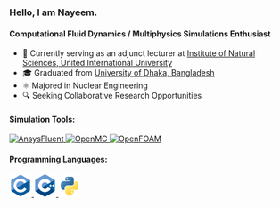 <h3 align="left">Hello, I am Nayeem.</h3>
<h4 align="left">Computational Fluid Dynamics / Multiphysics Simulations Enthusiast</h4>

- 💼 Currently serving as an adjunct lecturer at [Institute of Natural Sciences, United International University](https://www.uiu.ac.bd/academics/institute-of-natural-sciences/)
- 🎓 Graduated from [University of Dhaka, Bangladesh](https://www.du.ac.bd/)
- ⚛️ Majored in Nuclear Engineering
- 🔍 Seeking Collaborative Research Opportunities


<h4 align="left">Simulation Tools:</h4>
<p align="left">
  <a href="https://www.ansys.com/products/fluids/ansys-fluent" target="_blank" rel="noreferrer"> <img src="https://companieslogo.com/img/orig/ANSS-afc9cd74.png?t=1720244490" alt="AnsysFluent" width="35" height="35"/> </a>
  <a href="https://docs.openmc.org/en/stable/" target="_blank" rel="noreferrer"> <img src="https://avatars.githubusercontent.com/u/42039615?s=200&v=4" alt="OpenMC" width="35" height="35"/> </a>
  <a href="https://www.openfoam.com/" target="_blank" rel="noreferrer"> <img src="https://pbs.twimg.com/profile_images/1171023226/image_400x400.png" alt="OpenFOAM" width="35" height="35"/> </a>
</p>

<h4 align="left">Programming Languages:</h4>
<p align="left"> <a href="https://www.cprogramming.com/" target="_blank" rel="noreferrer"> <img src="https://raw.githubusercontent.com/devicons/devicon/master/icons/c/c-original.svg" alt="c" width="40" height="40"/> </a>  
  <a href="https://www.w3schools.com/cpp/" target="_blank" rel="noreferrer"> <img src="https://raw.githubusercontent.com/devicons/devicon/master/icons/cplusplus/cplusplus-original.svg" alt="cplusplus" width="40" height="40"/> </a>  
  <a href="https://www.python.org" target="_blank" rel="noreferrer"> <img src="https://raw.githubusercontent.com/devicons/devicon/master/icons/python/python-original.svg" alt="python" width="40" height="40"/> </a> </p>
